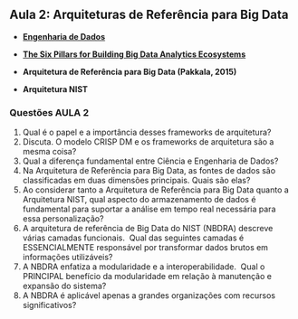 ## Aula 2: Arquiteturas de Referência para Big Data

* [**Engenharia de Dados**](https://github.com/Rogerio-mack/CD_EAD_BIG_2025S1/blob/main/a02_2.ipynb)

* [**The Six Pillars for Building Big Data Analytics Ecosystems**](https://github.com/Rogerio-mack/IMT_CD_2025/blob/main/The_Six_Pillars_for_Building_Big_Data_Analytics_Ecosystems.pdf)

* **Arquitetura de Referência para Big Data (Pakkala, 2015)**

* **Arquitetura NIST** 

### Questões AULA 2

1. Qual é o papel e a importância desses frameworks de arquitetura? 
2. Discuta. O modelo CRISP DM e os frameworks de arquitetura são a mesma coisa?
3. Qual a diferença fundamental entre Ciência e Engenharia de Dados?
5. Na Arquitetura de Referência para Big Data, as fontes de dados são classificadas em duas dimensões principais. Quais são elas?
6. Ao considerar tanto a Arquitetura de Referência para Big Data quanto a Arquitetura NIST, qual aspecto do armazenamento de dados é fundamental para suportar a análise em tempo real necessária para essa personalização?
7. A arquitetura de referência de Big Data do NIST (NBDRA) descreve várias camadas funcionais.  Qual das seguintes camadas é ESSENCIALMENTE responsável por transformar dados brutos em informações utilizáveis?
8. A NBDRA enfatiza a modularidade e a interoperabilidade.  Qual o PRINCIPAL benefício da modularidade em relação à manutenção e expansão do sistema?
9. A NBDRA é aplicável apenas a grandes organizações com recursos significativos? 
